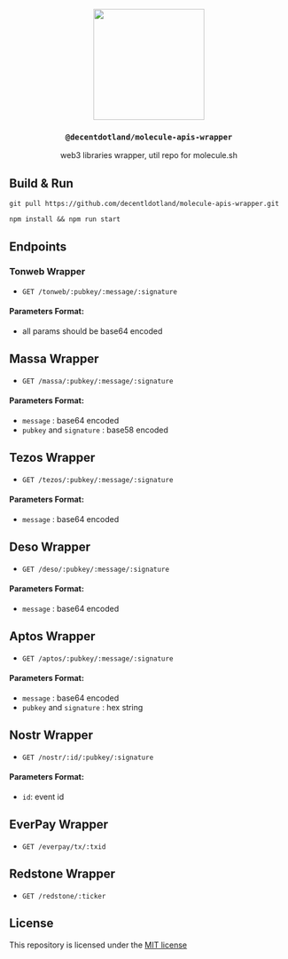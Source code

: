 <p align="center">
  <a href="https://decent.land">
    <img src="./img/new-logo.png" height="200">
  </a>
  <h3 align="center"><code>@decentdotland/molecule-apis-wrapper</code></h3>
  <p align="center">web3 libraries wrapper, util repo for molecule.sh</p>
</p>

## Build & Run

```console
git pull https://github.com/decentldotland/molecule-apis-wrapper.git

npm install && npm run start
```

## Endpoints

### Tonweb Wrapper

- `GET /tonweb/:pubkey/:message/:signature`

#### Parameters Format:
- all params should be base64 encoded

## Massa Wrapper

- `GET /massa/:pubkey/:message/:signature`

#### Parameters Format:
- `message` : base64 encoded
- `pubkey` and `signature` : base58 encoded

## Tezos Wrapper

- `GET /tezos/:pubkey/:message/:signature`

#### Parameters Format:
- `message` : base64 encoded

## Deso Wrapper

- `GET /deso/:pubkey/:message/:signature`

#### Parameters Format:
- `message` : base64 encoded

## Aptos Wrapper

- `GET /aptos/:pubkey/:message/:signature`

#### Parameters Format:
- `message` : base64 encoded
- `pubkey` and `signature` : hex string

## Nostr Wrapper

- `GET /nostr/:id/:pubkey/:signature`

#### Parameters Format:
- `id`: event id

## EverPay Wrapper

- `GET /everpay/tx/:txid`

## Redstone Wrapper

- `GET /redstone/:ticker`


## License
This repository is licensed under the [MIT license](./LICENSE)
